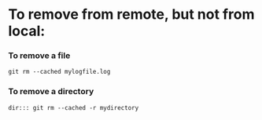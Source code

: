 # To remove from remote, but not from local: 


### To remove a file

```git rm --cached mylogfile.log```

### To remove a directory

```dir::: git rm --cached -r mydirectory```


